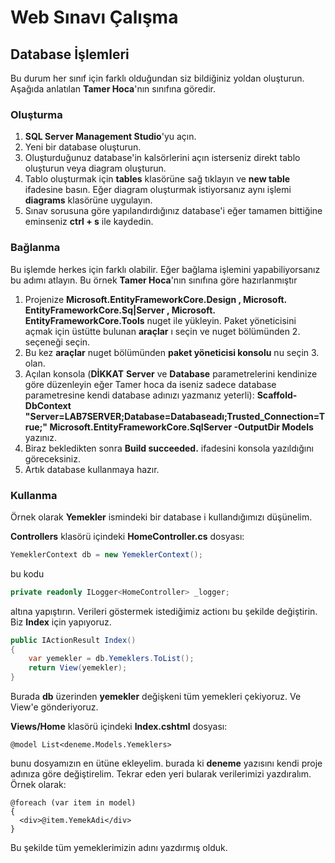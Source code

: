 # Web Sınavı Çalışma
## Database İşlemleri
Bu durum her sınıf için farklı olduğundan siz bildiğiniz yoldan oluşturun. Aşağıda anlatılan **Tamer Hoca**'nın sınıfına göredir.

### Oluşturma

 1. **SQL Server Management Studio**'yu açın.
 2. Yeni bir database oluşturun.
 3. Oluşturduğunuz database'in kalsörlerini açın isterseniz direkt tablo oluşturun veya diagram oluşturun.
 4. Tablo oluşturmak için **tables** klasörüne sağ tıklayın ve **new table** ifadesine basın. Eğer diagram oluşturmak istiyorsanız aynı işlemi **diagrams** klasörüne uygulayın. 
 5. Sınav sorusuna göre yapılandırdığınız database'i eğer tamamen bittiğine eminseniz **ctrl + s** ile kaydedin.

### Bağlanma

Bu işlemde herkes için farklı olabilir. Eğer bağlama işlemini yapabiliyorsanız bu adımı atlayın. Bu örnek **Tamer Hoca**'nın sınıfına göre hazırlanmıştır

 1. Projenize **Microsoft.EntityFrameworkCore.Design , Microsoft. EntityFrameworkCore.Sq|Server , Microsoft. EntityFrameworkCore.Tools** nuget ile yükleyin. Paket yöneticisini açmak için üstütte bulunan **araçlar** ı seçin ve nuget bölümünden 2. seçeneği seçin.
 2. Bu kez **araçlar** nuget bölümünden **paket yöneticisi konsolu** nu seçin 3. olan.
 3. Açılan konsola (**DİKKAT** **Server** ve **Database** parametrelerini kendinize göre düzenleyin eğer Tamer hoca da iseniz sadece database parametresine kendi database adınızı yazmanız yeterli): **Scaffold-DbContext "Server=LAB7SERVER;Database=Databaseadı;Trusted_Connection=True;" Microsoft.EntityFrameworkCore.SqlServer -OutputDir Models** yazınız.
 4. Biraz bekledikten sonra **Build succeeded.** ifadesini konsola yazıldığını göreceksiniz.
 5. Artık database kullanmaya hazır.
 
### Kullanma
Örnek olarak **Yemekler** ismindeki bir database i kullandığımızı düşünelim.

**Controllers** klasörü içindeki **HomeController.cs** dosyası:

```c#
YemeklerContext db = new YemeklerContext();
```
bu kodu
```c#
private readonly ILogger<HomeController> _logger;
```
altına yapıştırın. Verileri göstermek istediğimiz actionı bu şekilde değiştirin. Biz **Index** için yapıyoruz.
```c#
public IActionResult Index()
{
    var yemekler = db.Yemeklers.ToList();
    return View(yemekler);
}
```
 Burada **db** üzerinden **yemekler** değişkeni tüm yemekleri çekiyoruz. Ve View'e gönderiyoruz.

 **Views/Home** klasörü içindeki **Index.cshtml** dosyası:
 ```cshtml
 @model List<deneme.Models.Yemeklers>
 ```
bunu dosyamızın en ütüne ekleyelim. burada ki **deneme** yazısını kendi proje adınıza göre değiştirelim.
Tekrar eden yeri bularak verilerimizi yazdıralım. Örnek olarak:
```cshtml
@foreach (var item in model)
{
  <div>@item.YemekAdi</div>
}
```
Bu şekilde tüm yemeklerimizin adını yazdırmış olduk.

